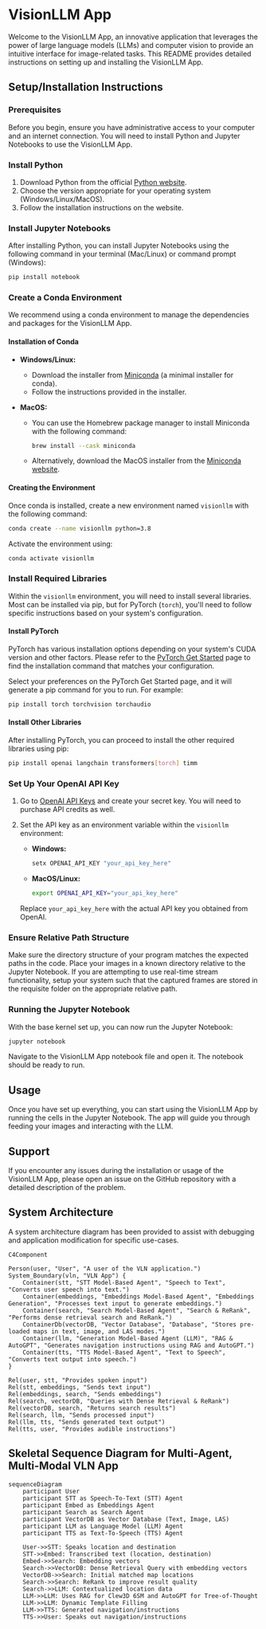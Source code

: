 # VisionLLM App

Welcome to the VisionLLM App, an innovative application that leverages the power
of large language models (LLMs) and computer vision to provide an intuitive
interface for image-related tasks. This README provides detailed instructions on
setting up and installing the VisionLLM App.

## Setup/Installation Instructions

### Prerequisites

Before you begin, ensure you have administrative access to your computer and an
internet connection. You will need to install Python and Jupyter Notebooks to
use the VisionLLM App.

### Install Python

1. Download Python from the official
   [Python website](https://www.python.org/downloads/).
2. Choose the version appropriate for your operating system
   (Windows/Linux/MacOS).
3. Follow the installation instructions on the website.

### Install Jupyter Notebooks

After installing Python, you can install Jupyter Notebooks using the following
command in your terminal (Mac/Linux) or command prompt (Windows):

```bash
pip install notebook
```

### Create a Conda Environment

We recommend using a conda environment to manage the dependencies and packages
for the VisionLLM App.

#### Installation of Conda

- **Windows/Linux:**

  - Download the installer from
    [Miniconda](https://docs.conda.io/en/latest/miniconda.html) (a minimal
    installer for conda).
  - Follow the instructions provided in the installer.

- **MacOS:**
  - You can use the Homebrew package manager to install Miniconda with the
    following command:
    ```bash
    brew install --cask miniconda
    ```
  - Alternatively, download the MacOS installer from the
    [Miniconda website](https://docs.conda.io/en/latest/miniconda.html).

#### Creating the Environment

Once conda is installed, create a new environment named `visionllm` with the
following command:

```bash
conda create --name visionllm python=3.8
```

Activate the environment using:

```bash
conda activate visionllm
```

### Install Required Libraries

Within the `visionllm` environment, you will need to install several libraries.
Most can be installed via pip, but for PyTorch (`torch`), you'll need to follow
specific instructions based on your system's configuration.

#### Install PyTorch

PyTorch has various installation options depending on your system's CUDA version
and other factors. Please refer to the
[PyTorch Get Started](https://pytorch.org/get-started/locally/) page to find the
installation command that matches your configuration.

Select your preferences on the PyTorch Get Started page, and it will generate a
pip command for you to run. For example:

```bash
pip install torch torchvision torchaudio
```

#### Install Other Libraries

After installing PyTorch, you can proceed to install the other required
libraries using pip:

```bash
pip install openai langchain transformers[torch] timm
```

### Set Up Your OpenAI API Key

1. Go to [OpenAI API Keys](https://platform.openai.com/api-keys) and create your
   secret key. You will need to purchase API credits as well.
2. Set the API key as an environment variable within the `visionllm`
   environment:

   - **Windows:**

     ```bash
     setx OPENAI_API_KEY "your_api_key_here"
     ```

   - **MacOS/Linux:**
     ```bash
     export OPENAI_API_KEY="your_api_key_here"
     ```

   Replace `your_api_key_here` with the actual API key you obtained from OpenAI.

### Ensure Relative Path Structure

Make sure the directory structure of your program matches the expected paths in
the code. Place your images in a known directory relative to the Jupyter
Notebook. If you are attempting to use real-time stream functionality, setup
your system such that the captured frames are stored in the requisite folder on
the appropriate relative path.

### Running the Jupyter Notebook

With the base kernel set up, you can now run the Jupyter Notebook:

```bash
jupyter notebook
```

Navigate to the VisionLLM App notebook file and open it. The notebook should be
ready to run.

## Usage

Once you have set up everything, you can start using the VisionLLM App by
running the cells in the Jupyter Notebook. The app will guide you through
feeding your images and interacting with the LLM.

## Support

If you encounter any issues during the installation or usage of the VisionLLM
App, please open an issue on the GitHub repository with a detailed description
of the problem.

## System Architecture

A system architecture diagram has been provided to assist with debugging and application modification for specific use-cases.

```mermaid
C4Component

Person(user, "User", "A user of the VLN application.")
System_Boundary(vln, "VLN App") {
    Container(stt, "STT Model-Based Agent", "Speech to Text", "Converts user speech into text.")
    Container(embeddings, "Embeddings Model-Based Agent", "Embeddings Generation", "Processes text input to generate embeddings.")
    Container(search, "Search Model-Based Agent", "Search & ReRank", "Performs dense retrieval search and ReRank.")
    ContainerDb(vectorDB, "Vector Database", "Database", "Stores pre-loaded maps in text, image, and LAS modes.")
    Container(llm, "Generation Model-Based Agent (LLM)", "RAG & AutoGPT", "Generates navigation instructions using RAG and AutoGPT.")
    Container(tts, "TTS Model-Based Agent", "Text to Speech", "Converts text output into speech.")
}

Rel(user, stt, "Provides spoken input")
Rel(stt, embeddings, "Sends text input")
Rel(embeddings, search, "Sends embeddings")
Rel(search, vectorDB, "Queries with Dense Retrieval & ReRank")
Rel(vectorDB, search, "Returns search results")
Rel(search, llm, "Sends processed input")
Rel(llm, tts, "Sends generated text output")
Rel(tts, user, "Provides audible instructions")
```

## Skeletal Sequence Diagram for Multi-Agent, Multi-Modal VLN App

```mermaid
sequenceDiagram
    participant User
    participant STT as Speech-To-Text (STT) Agent
    participant Embed as Embeddings Agent
    participant Search as Search Agent
    participant VectorDB as Vector Database (Text, Image, LAS)
    participant LLM as Language Model (LLM) Agent
    participant TTS as Text-To-Speech (TTS) Agent

    User->>STT: Speaks location and destination
    STT->>Embed: Transcribed text (location, destination)
    Embed->>Search: Embedding vectors
    Search->>VectorDB: Dense Retrieval Query with embedding vectors
    VectorDB->>Search: Initial matched map locations
    Search->>Search: ReRank to improve result quality
    Search->>LLM: Contextualized location data
    LLM->>LLM: Uses RAG for Clew3D 6SM and AutoGPT for Tree-of-Thought
    LLM->>LLM: Dynamic Template Filling
    LLM->>TTS: Generated navigation/instructions
    TTS->>User: Speaks out navigation/instructions
```
